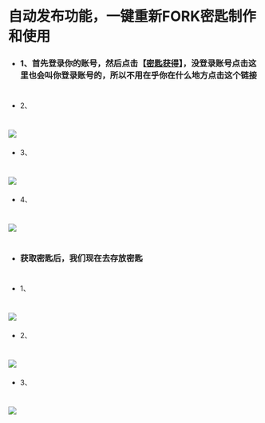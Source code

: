 # 自动发布功能，一键重新FORK密匙制作和使用
- ### 1、首先登录你的账号，然后点击【[密匙获得](https://github.com/settings/tokens)】，没登录账号点击这里也会叫你登录账号的，所以不用在乎你在什么地方点击这个链接
#
- 2、
# <img src="https://github.com/danshui-git/shuoming/blob/master/doc/jm1.png" />
- 3、
# <img src="https://github.com/danshui-git/shuoming/blob/master/doc/jm2.png" />
- 4、
# <img src="https://github.com/danshui-git/shuoming/blob/master/doc/jm3.png" />
#
- ### 获取密匙后，我们现在去存放密匙
#
- 1、
# <img src="https://github.com/danshui-git/shuoming/blob/master/doc/jm4.png" />
- 2、
# <img src="https://github.com/danshui-git/shuoming/blob/master/doc/jm5.png" />
- 3、
# <img src="https://github.com/danshui-git/shuoming/blob/master/doc/jm6.png" />
